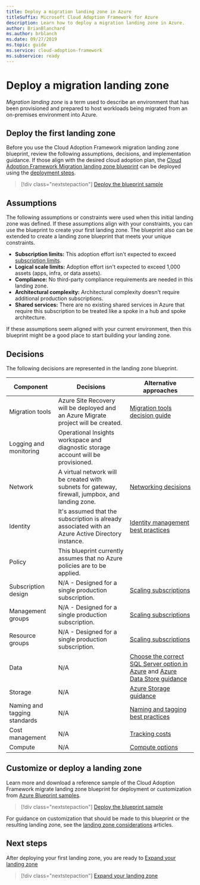 ```yaml
---
title: Deploy a migration landing zone in Azure
titleSuffix: Microsoft Cloud Adoption Framework for Azure
description: Learn how to deploy a migration landing zone in Azure.
author: BrianBlanchard
ms.author: brblanch
ms.date: 09/27/2019
ms.topic: guide
ms.service: cloud-adoption-framework
ms.subservice: ready
---
```


# Deploy a migration landing zone

*Migration landing zone* is a term used to describe an environment that has been provisioned and prepared to host workloads being migrated from an on-premises environment into Azure.

## Deploy the first landing zone

Before you use the Cloud Adoption Framework migration landing zone blueprint, review the following assumptions, decisions, and implementation guidance. If those align with the desired cloud adoption plan, the [Cloud Adoption Framework Migration landing zone blueprint](/azure/governance/blueprints/samples/caf-migrate-landing-zone/index) can be deployed using the [deployment steps](/azure/governance/blueprints/samples/caf-migrate-landing-zone/deploy).

> [!div class="nextstepaction"]
> [Deploy the blueprint sample](/azure/governance/blueprints/samples/caf-migrate-landing-zone/deploy)

## Assumptions

The following assumptions or constraints were used when this initial landing zone was defined. If these assumptions align with your constraints, you can use the blueprint to create your first landing zone. The blueprint also can be extended to create a landing zone blueprint that meets your unique constraints.

- **Subscription limits:** This adoption effort isn't expected to exceed [subscription limits](https://docs.microsoft.com/azure/azure-subscription-service-limits).
- **Logical scale limits:** Adoption effort isn't expected to exceed 1,000 assets (apps, infra, or data assets).
- **Compliance:** No third-party compliance requirements are needed in this landing zone.
- **Architectural complexity:** Architectural complexity doesn't require additional production subscriptions.
- **Shared services:** There are no existing shared services in Azure that require this subscription to be treated like a spoke in a hub and spoke architecture.

If these assumptions seem aligned with your current environment, then this blueprint might be a good place to start building your landing zone.

## Decisions

The following decisions are represented in the landing zone blueprint.

| Component | Decisions | Alternative approaches |
|---------|---------|---------|
|Migration tools|Azure Site Recovery will be deployed and an Azure Migrate project will be created.|[Migration tools decision guide](../../decision-guides/migrate-decision-guide/index.md)|
|Logging and monitoring|Operational Insights workspace and diagnostic storage account will be provisioned.|         |
|Network|A virtual network will be created with subnets for gateway, firewall, jumpbox, and landing zone.|[Networking decisions](../considerations/networking-options.md)|
|Identity|It's assumed that the subscription is already associated with an Azure Active Directory instance.|[Identity management best practices](https://docs.microsoft.com/azure/security/azure-security-identity-management-best-practices?toc=https://docs.microsoft.com/azure/cloud-adoption-framework/toc.json&bc=https://docs.microsoft.com/azure/cloud-adoption-framework/bread/toc.json)         |
|Policy|This blueprint currently assumes that no Azure policies are to be applied.|         |
|Subscription design|N/A - Designed for a single production subscription.|[Scaling subscriptions](../azure-best-practices/scaling-subscriptions.md)|
|Management groups|N/A - Designed for a single production subscription.|[Scaling subscriptions](../azure-best-practices/scaling-subscriptions.md)         |
|Resource groups|N/A - Designed for a single production subscription.|[Scaling subscriptions](../azure-best-practices/scaling-subscriptions.md)         |
|Data|N/A|[Choose the correct SQL Server option in Azure](https://docs.microsoft.com/azure/sql-database/sql-database-paas-vs-sql-server-iaas) and [Azure Data Store guidance](https://docs.microsoft.com/azure/architecture/guide/technology-choices/data-store-overview) |
|Storage|N/A|[Azure Storage guidance](../considerations/storage-options.md)         |
|Naming and tagging standards|N/A|[Naming and tagging best practices](../azure-best-practices/naming-and-tagging.md)         |
|Cost management|N/A|[Tracking costs](../azure-best-practices/track-costs.md)|
|Compute|N/A|[Compute options](../considerations/compute-options.md)|

## Customize or deploy a landing zone

Learn more and download a reference sample of the Cloud Adoption Framework migrate landing zone blueprint for deployment or customization from [Azure Blueprint samples](/azure/governance/blueprints/samples/caf-migrate-landing-zone/deploy).

> [!div class="nextstepaction"]
> [Deploy the blueprint sample](/azure/governance/blueprints/samples/caf-migrate-landing-zone/deploy)

For guidance on customization that should be made to this blueprint or the resulting landing zone, see the [landing zone considerations](../considerations/index.md) articles.

## Next steps

After deploying your first landing zone, you are ready to [Expand your landing zone](../ready/considerations/index.md)

> [!div class="nextstepaction"]
> [Expand your landing zone](../ready/considerations/index.md)
